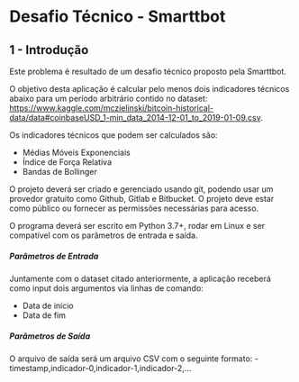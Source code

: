 # Desafio Técnico - Smarttbot
## 1 - Introdução
Este problema é resultado de um desafio técnico proposto pela Smarttbot. 

O objetivo desta aplicação é calcular pelo menos dois indicadores técnicos abaixo para um período arbitrário contido no dataset: https://www.kaggle.com/mczielinski/bitcoin-historical-data/data#coinbaseUSD_1-min_data_2014-12-01_to_2019-01-09.csv.

Os indicadores técnicos que podem ser calculados são:
- Médias Móveis Exponenciais
- Índice de Força Relativa
- Bandas de Bollinger

O projeto deverá ser criado e gerenciado usando git, podendo usar um provedor gratuito como Github, Gitlab e Bitbucket. O projeto deve estar como público ou fornecer as permissões necessárias para acesso.

O programa deverá ser escrito em Python 3.7+, rodar em Linux e ser compatível com os parâmetros de entrada e saída.

##### Parâmetros de Entrada
Juntamente com o dataset citado anteriormente, a aplicação receberá como input dois argumentos via linhas de comando:
- Data de início
- Data de fim

##### Parâmetros de Saída
O arquivo de saída será um arquivo CSV com o seguinte formato:
-timestamp,indicador-0,indicador-1,indicador-2,...


